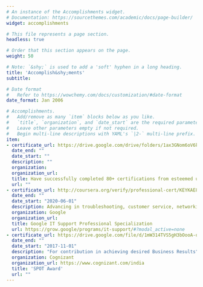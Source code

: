 ```yaml
---
# An instance of the Accomplishments widget.
# Documentation: https://sourcethemes.com/academic/docs/page-builder/
widget: accomplishments

# This file represents a page section.
headless: true

# Order that this section appears on the page.
weight: 50

# Note: `&shy;` is used to add a 'soft' hyphen in a long heading.
title: 'Accomplish&shy;ments'
subtitle:

# Date format
#   Refer to https://wowchemy.com/docs/customization/#date-format
date_format: Jan 2006

# Accomplishments.
#   Add/remove as many `item` blocks below as you like.
#   `title`, `organization`, and `date_start` are the required parameters.
#   Leave other parameters empty if not required.
#   Begin multi-line descriptions with YAML's `|2-` multi-line prefix.
item:
- certificate_url: https://drive.google.com/drive/folders/1ax3GNom6oV6kqe4vubMIsGD5AwTUXgU7
  date_end: ""
  date_start: ""
  description: ""
  organization: 
  organization_url:
  title: Have successfully completed 80+ certifications from esteemed universities and organizations via Coursera in the field of technology, finance, and management.
  url: ""
- certificate_url: http://coursera.org/verify/professional-cert/KEYKAE8PR59N
  date_end: ""
  date_start: "2020-06-01"
  description: Advancing in troubleshooting, customer service, networking, operating systems, system administration, and security
  organization: Google 
  organization_url:
  title: Google IT Support Professional Specialization
  url: https://grow.google/programs/it-support/#?modal_active=none
- certificate_url: https://drive.google.com/file/d/1mW314TVS5gH3bOooA-q6oO74_fSvi7Vl/view?usp=sharing
  date_end: ""
  date_start: "2017-11-01"
  description: "For contribution in achieving desired Business Results"
  organization: Cognizant
  organization_url: https://www.cognizant.com/india
  title: 'SPOT Award'
  url: ""
---
```

